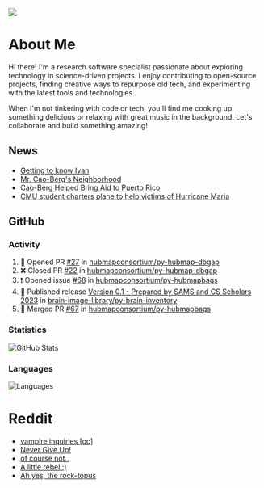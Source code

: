 ![](https://komarev.com/ghpvc/?username=icaoberg)

# About Me
Hi there! I'm a research software specialist passionate about exploring technology in science-driven projects. I enjoy contributing to open-source projects, finding creative ways to repurpose old tech, and experimenting with the latest tools and technologies.

When I'm not tinkering with code or tech, you'll find me cooking up something delicious or relaxing with great music in the background. Let's collaborate and build something amazing!

## News
* [Getting to know Ivan](https://www.psc.edu/ivan-inside-psc-spotlight-2/)
* [Mr. Cao-Berg's Neighborhood](https://www.cmu.edu/engage/about-us/news/alumni/profile-cao-berg.html)
* [Cao-Berg Helped Bring Aid to Puerto Rico](https://www.cmu.edu/piper/news/archives/2018/february/ivan-cao-berg.html)
* [CMU student charters plane to help victims of Hurricane Maria](http://thetartan.org/2017/10/30/news/puerto-rico-aid)

## GitHub
### Activity
<!--START_SECTION:activity-->
1. 💪 Opened PR [#27](https://github.com/hubmapconsortium/py-hubmap-dbgap/pull/27) in [hubmapconsortium/py-hubmap-dbgap](https://github.com/hubmapconsortium/py-hubmap-dbgap)
2. ❌ Closed PR [#22](https://github.com/hubmapconsortium/py-hubmap-dbgap/pull/22) in [hubmapconsortium/py-hubmap-dbgap](https://github.com/hubmapconsortium/py-hubmap-dbgap)
3. ❗ Opened issue [#68](https://github.com/hubmapconsortium/py-hubmapbags/issues/68) in [hubmapconsortium/py-hubmapbags](https://github.com/hubmapconsortium/py-hubmapbags)
4. 🚀 Published release [Version 0.1 - Prepared by SAMS and CS Scholars 2023](https://github.com/brain-image-library/py-brain-inventory/releases/tag/v0.1) in [brain-image-library/py-brain-inventory](https://github.com/brain-image-library/py-brain-inventory)
5. 🎉 Merged PR [#67](https://github.com/hubmapconsortium/py-hubmapbags/pull/67) in [hubmapconsortium/py-hubmapbags](https://github.com/hubmapconsortium/py-hubmapbags)
<!--END_SECTION:activity-->

### Statistics
![GitHub Stats](https://github-readme-stats.vercel.app/api?username=icaoberg&count_private=true&show_icons=true)

### Languages
![Languages](https://github-readme-stats.vercel.app/api/top-langs/?username=icaoberg&show_icons=true&langs_count=10&hide=HTML,C,CSS,M)

# Reddit
<!-- BLOG-POST-LIST:START -->
- [vampire inquiries [oc]](https://www.reddit.com/r/u_icaoberg/comments/1705gy9/vampire_inquiries_oc/)
- [Never Give Up!](https://www.reddit.com/r/u_icaoberg/comments/13mcab5/never_give_up/)
- [of course not..](https://www.reddit.com/r/u_icaoberg/comments/13mc9h5/of_course_not/)
- [A little rebel :&rpar;](https://www.reddit.com/r/u_icaoberg/comments/13mc6yc/a_little_rebel/)
- [Ah yes, the rock-topus](https://www.reddit.com/r/u_icaoberg/comments/13mc4xk/ah_yes_the_rocktopus/)
<!-- BLOG-POST-LIST:END -->

